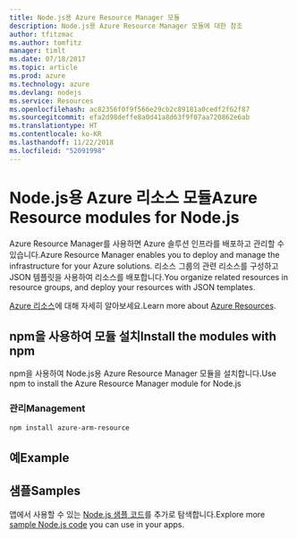 ```yaml
---
title: Node.js용 Azure Resource Manager 모듈
description: Node.js용 Azure Resource Manager 모듈에 대한 참조
author: tfitzmac
ms.author: tomfitz
manager: timlt
ms.date: 07/18/2017
ms.topic: article
ms.prod: azure
ms.technology: azure
ms.devlang: nodejs
ms.service: Resources
ms.openlocfilehash: ac82356f0f9f566e29cb2c89181a0cedf2f62f87
ms.sourcegitcommit: efa2d98deffe8a0d41a8d63f9f07aa720862e6ab
ms.translationtype: HT
ms.contentlocale: ko-KR
ms.lasthandoff: 11/22/2018
ms.locfileid: "52091998"
---
```

# <a name="azure-resource-modules-for-nodejs"></a><span data-ttu-id="22ab6-103">Node.js용 Azure 리소스 모듈</span><span class="sxs-lookup"><span data-stu-id="22ab6-103">Azure Resource modules for Node.js</span></span>

<span data-ttu-id="22ab6-104">Azure Resource Manager를 사용하면 Azure 솔루션 인프라를 배포하고 관리할 수 있습니다.</span><span class="sxs-lookup"><span data-stu-id="22ab6-104">Azure Resource Manager enables you to deploy and manage the infrastructure for your Azure solutions.</span></span> <span data-ttu-id="22ab6-105">리소스 그룹의 관련 리소스를 구성하고 JSON 템플릿을 사용하여 리소스를 배포합니다.</span><span class="sxs-lookup"><span data-stu-id="22ab6-105">You organize related resources in resource groups, and deploy your resources with JSON templates.</span></span>

<span data-ttu-id="22ab6-106">[Azure 리소스](https://docs.microsoft.com/azure/azure-resource-manager/)에 대해 자세히 알아보세요.</span><span class="sxs-lookup"><span data-stu-id="22ab6-106">Learn more about [Azure Resources](https://docs.microsoft.com/azure/azure-resource-manager/).</span></span>

## <a name="install-the-modules-with-npm"></a><span data-ttu-id="22ab6-107">npm을 사용하여 모듈 설치</span><span class="sxs-lookup"><span data-stu-id="22ab6-107">Install the modules with npm</span></span>

<span data-ttu-id="22ab6-108">npm을 사용하여 Node.js용 Azure Resource Manager 모듈을 설치합니다.</span><span class="sxs-lookup"><span data-stu-id="22ab6-108">Use npm to install the Azure Resource Manager module for Node.js</span></span>

### <a name="management"></a><span data-ttu-id="22ab6-109">관리</span><span class="sxs-lookup"><span data-stu-id="22ab6-109">Management</span></span>

```bash
npm install azure-arm-resource
```

## <a name="example"></a><span data-ttu-id="22ab6-110">예</span><span class="sxs-lookup"><span data-stu-id="22ab6-110">Example</span></span>

## <a name="samples"></a><span data-ttu-id="22ab6-111">샘플</span><span class="sxs-lookup"><span data-stu-id="22ab6-111">Samples</span></span>

<span data-ttu-id="22ab6-112">앱에서 사용할 수 있는 [Node.js 샘플 코드](https://azure.microsoft.com/resources/samples/?platform=nodejs)를 추가로 탐색합니다.</span><span class="sxs-lookup"><span data-stu-id="22ab6-112">Explore more [sample Node.js code](https://azure.microsoft.com/resources/samples/?platform=nodejs) you can use in your apps.</span></span>
